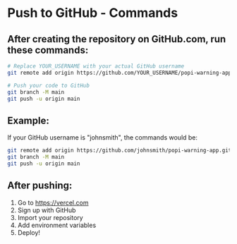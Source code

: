 # Push to GitHub - Commands

## After creating the repository on GitHub.com, run these commands:

```bash
# Replace YOUR_USERNAME with your actual GitHub username
git remote add origin https://github.com/YOUR_USERNAME/popi-warning-app.git

# Push your code to GitHub
git branch -M main
git push -u origin main
```

## Example:
If your GitHub username is "johnsmith", the commands would be:

```bash
git remote add origin https://github.com/johnsmith/popi-warning-app.git
git branch -M main
git push -u origin main
```

## After pushing:
1. Go to https://vercel.com
2. Sign up with GitHub
3. Import your repository
4. Add environment variables
5. Deploy!
